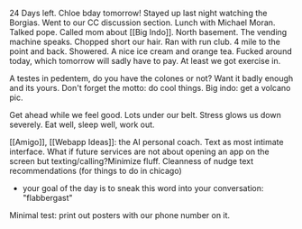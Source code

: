 24 Days left. Chloe bday tomorrow! Stayed up last night watching the Borgias. Went to our CC discussion section. Lunch with Michael Moran. Talked pope. Called mom about [[Big Indo]]. North basement. The vending machine speaks. Chopped short our hair. Ran with run club. 4 mile to the point and back. Showered. A nice ice cream and orange tea. Fucked around today, which tomorrow will sadly have to pay. At least we got exercise in. 

A testes in pedentem, do you have the colones or not?
Want it badly enough and its yours.
Don't forget the motto: do cool things.
Big indo: get a volcano pic.

Get ahead while we feel good. Lots under our belt.
Stress glows us down severely.
Eat well, sleep well, work out.

[[Amigo]], [[Webapp Ideas]]: the AI personal coach. Text as most intimate interface. What if future services are not about opening an app on the screen but texting/calling?Minimize fluff. Cleanness of nudge text recommendations (for things to do in chicago)

- your goal of the day is to sneak this word into your conversation: "flabbergast"

Minimal test: print out posters with our phone number on it.
